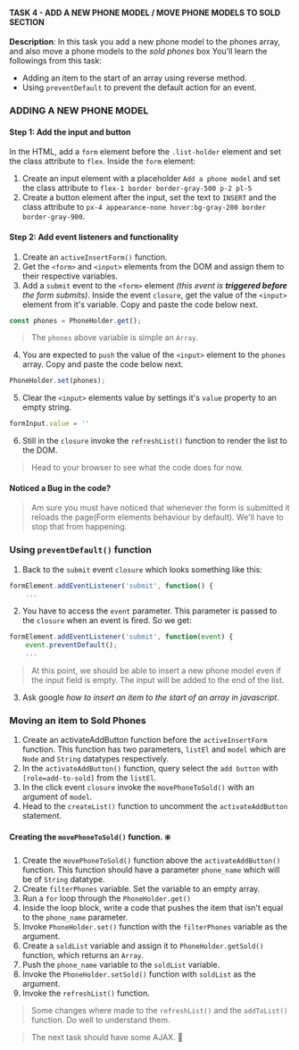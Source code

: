 
#### TASK 4 - ADD A NEW PHONE MODEL / MOVE PHONE MODELS TO SOLD SECTION

**Description**:  In this task you add a new phone model to the phones array, and also move a phone models to the _sold phones_ box
You'll learn the followings from this task:
* Adding an item to the start of an array using reverse method.
* Using `preventDefault` to prevent the default action for an event. 

### ADDING A NEW PHONE MODEL
#### Step 1: Add the input and button
In the HTML, add a `form` element before the `.list-holder` element and set the class attribute to `flex`. Inside the `form` element:
1. Create an input element with a placeholder `Add a phone model` and set the class attribute to `flex-1 border border-gray-500 p-2 pl-5`
2. Create a button element after the input, set the text to `INSERT` and the class attribute to `px-4 appearance-none hover:bg-gray-200 border border-gray-900`. 

#### Step 2: Add event listeners and functionality
1. Create an `activeInsertForm()` function.  
2. Get the `<form>` and `<input>` elements from the DOM  and assign them to their respective variables.  
3. Add a `submit` event to the `<form>` element *(this event is __triggered before__ the form submits)*. Inside the event `closure`, get the value of the `<input>` element from it's variable. Copy and paste the code below next.
```javascript 
const phones = PhoneHolder.get();
```
> The `phones` above variable is simple an `Array`.  

4. You are expected to `push` the value of the `<input>` element to the `phones` array. Copy and paste the code below next.
```javascript 
PhoneHolder.set(phones);
```
5. Clear the `<input>` elements value by settings it's `value` property to an empty string. 
```javascript 
formInput.value = ''
```

6. Still in the `closure` invoke the `refreshList()` function to render the list to the DOM. 

> Head to your browser to see what the code does for now.

#### Noticed a Bug in the code?
> Am sure you must have noticed that whenever the form is submitted it reloads the page(Form elements behaviour by default). We'll have to stop that from happening. 

### Using `preventDefault()` function
1. Back to the `submit` event `closure` which looks something like this:
```javascript
formElement.addEventListener('submit', function() {
    ...
```
2. You have to access the `event` parameter. This parameter is passed to the `closure` when an event is fired. So we get:
```javascript
formElement.addEventListener('submit', function(event) {
    event.preventDefault();
    ...
```
> At this point, we should be able to insert a new phone model even if the input field is empty. The input will be added to the end of the list. 
3. Ask google _how to insert an item to the start of an array in javascript_. 

### Moving an item to Sold Phones
1. Create an activateAddButton function before the `activeInsertForm` function. This function has two parameters, `listEl` and `model` which are `Node` and `String` datatypes respectively. 
2. In the `activateAddButton()` function, query select the `add button` with `[role=add-to-sold]` from the `listEl`. 
3. In the click event `closure` invoke the `movePhoneToSold()` with an argument of `model`. 
4. Head to the `createList()` function to uncomment the `activateAddButton` statement.

#### Creating the `movePhoneToSold()` function. :sparkle:
1. Create the `movePhoneToSold()` function above the `activateAddButton()` function. This function should have a parameter `phone_name` which will be of `String` datatype.
2. Create `filterPhones` variable. Set the variable to an empty array.
3. Run a `for` loop through the `PhoneHolder.get()`
4. Inside the loop block, write a code that pushes the item that isn't equal to the `phone_name` parameter.
5. Invoke `PhoneHolder.set()` function with the `filterPhones` variable as the argument.
6. Create a `soldList` variable and assign it to `PhoneHolder.getSold()` function, which returns an `Array`. 
7. Push the `phone_name` variable to the `soldList` variable. 
8. Invoke the `PhoneHolder.setSold()` function with `soldList` as the argument.
9. Invoke the `refreshList()` function. 

> Some changes where made to the `refreshList()` and the `addToList()` function. Do well to understand them. 

> The next task should have some AJAX. :thinking:
